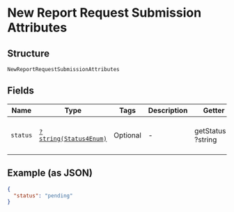
# New Report Request Submission Attributes

## Structure

`NewReportRequestSubmissionAttributes`

## Fields

| Name | Type | Tags | Description | Getter | Setter |
|  --- | --- | --- | --- | --- | --- |
| `status` | [`?string(Status4Enum)`](../../doc/models/status-4-enum.md) | Optional | - | getStatus(): ?string | setStatus(?string status): void |

## Example (as JSON)

```json
{
  "status": "pending"
}
```

